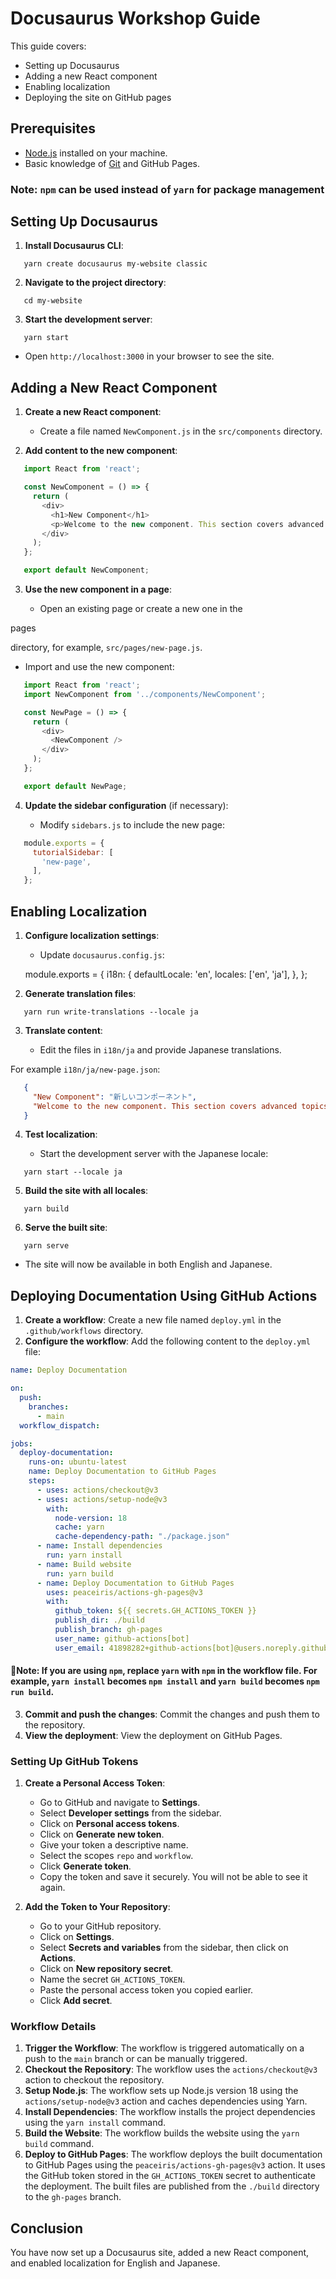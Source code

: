 # Docusaurus Workshop Guide

This guide covers:

- Setting up Docusaurus
- Adding a new React component
- Enabling localization
- Deploying the site on GitHub pages

## Prerequisites

- [Node.js](https://nodejs.org/en/download/) installed on your machine.
- Basic knowledge of [Git](https://git-scm.com/) and GitHub Pages.

### Note: `npm` can be used instead of `yarn` for package management

## Setting Up Docusaurus

1. **Install Docusaurus CLI**:

```shell
   yarn create docusaurus my-website classic
```

2. **Navigate to the project directory**:
```shell
   cd my-website
```
3. **Start the development server**:

```shell
   yarn start
```

   - Open `http://localhost:3000` in your browser to see the site.

## Adding a New React Component

1. **Create a new React component**:

   - Create a file named `NewComponent.js` in the `src/components` directory.

2. **Add content to the new component**:

```js
   import React from 'react';

   const NewComponent = () => {
     return (
       <div>
         <h1>New Component</h1>
         <p>Welcome to the new component. This section covers advanced topics.</p>
       </div>
     );
   };

   export default NewComponent;
```

3. **Use the new component in a page**:

   - Open an existing page or create a new one in the 

pages

 directory, for example, `src/pages/new-page.js`.

   - Import and use the new component:

```js
   import React from 'react';
   import NewComponent from '../components/NewComponent';

   const NewPage = () => {
     return (
       <div>
         <NewComponent />
       </div>
     );
   };

   export default NewPage;
```

4. **Update the sidebar configuration** (if necessary):

   - Modify `sidebars.js` to include the new page:

```js
   module.exports = {
     tutorialSidebar: [
       'new-page',
     ],
   };
```

## Enabling Localization

1. **Configure localization settings**:

   - Update `docusaurus.config.js`:

   module.exports = {
     i18n: {
       defaultLocale: 'en',
       locales: ['en', 'ja'],
     },
   };

2. **Generate translation files**:

```shell
   yarn run write-translations --locale ja
```

3. **Translate content**:

   - Edit the files in `i18n/ja` and provide Japanese translations.

For example `i18n/ja/new-page.json`:

```json
   {
     "New Component": "新しいコンポーネント",
     "Welcome to the new component. This section covers advanced topics.": "新しいコンポーネントへようこそ。このセクションでは高度なトピックをカバーします。"
   }
```


4. **Test localization**:

   - Start the development server with the Japanese locale:

```shell
   yarn start --locale ja
```

5. **Build the site with all locales**:

```shell
   yarn build
```

6. **Serve the built site**:

```shell
   yarn serve
```

   - The site will now be available in both English and Japanese.

## Deploying Documentation Using GitHub Actions

1. **Create a workflow**: Create a new file named `deploy.yml` in the `.github/workflows` directory.
2. **Configure the workflow**: Add the following content to the `deploy.yml` file:

```yaml
name: Deploy Documentation

on:
  push:
    branches:
      - main
  workflow_dispatch:

jobs:
  deploy-documentation:
    runs-on: ubuntu-latest
    name: Deploy Documentation to GitHub Pages
    steps:
      - uses: actions/checkout@v3
      - uses: actions/setup-node@v3
        with:
          node-version: 18
          cache: yarn
          cache-dependency-path: "./package.json"
      - name: Install dependencies
        run: yarn install
      - name: Build website
        run: yarn build
      - name: Deploy Documentation to GitHub Pages
        uses: peaceiris/actions-gh-pages@v3
        with:
          github_token: ${{ secrets.GH_ACTIONS_TOKEN }}
          publish_dir: ./build
          publish_branch: gh-pages
          user_name: github-actions[bot]
          user_email: 41898282+github-actions[bot]@users.noreply.github.com
```

#### 🚧Note: If you are using `npm`, replace `yarn` with `npm` in the workflow file. For example, `yarn install` becomes `npm install` and `yarn build` becomes `npm run build`.

3. **Commit and push the changes**: Commit the changes and push them to the repository.
4. **View the deployment**: View the deployment on GitHub Pages.

### Setting Up GitHub Tokens

1. **Create a Personal Access Token**:
   - Go to GitHub and navigate to **Settings**.
   - Select **Developer settings** from the sidebar.
   - Click on **Personal access tokens**.
   - Click on **Generate new token**.
   - Give your token a descriptive name.
   - Select the scopes `repo` and `workflow`.
   - Click **Generate token**.
   - Copy the token and save it securely. You will not be able to see it again.

2. **Add the Token to Your Repository**:
   - Go to your GitHub repository.
   - Click on **Settings**.
   - Select **Secrets and variables** from the sidebar, then click on **Actions**.
   - Click on **New repository secret**.
   - Name the secret `GH_ACTIONS_TOKEN`.
   - Paste the personal access token you copied earlier.
   - Click **Add secret**.

### Workflow Details

1. **Trigger the Workflow**: The workflow is triggered automatically on a push to the `main` branch or can be manually triggered.
2. **Checkout the Repository**: The workflow uses the `actions/checkout@v3` action to checkout the repository.
3. **Setup Node.js**: The workflow sets up Node.js version 18 using the `actions/setup-node@v3` action and caches dependencies using Yarn.
4. **Install Dependencies**: The workflow installs the project dependencies using the `yarn install` command.
5. **Build the Website**: The workflow builds the website using the `yarn build` command.
6. **Deploy to GitHub Pages**: The workflow deploys the built documentation to GitHub Pages using the `peaceiris/actions-gh-pages@v3` action. It uses the GitHub token stored in the `GH_ACTIONS_TOKEN` secret to authenticate the deployment. The built files are published from the `./build` directory to the `gh-pages` branch.

## Conclusion

You have now set up a Docusaurus site, added a new React component, and enabled localization for English and Japanese.
